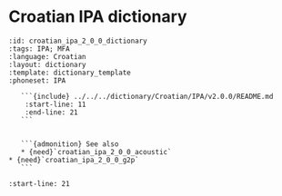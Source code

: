 
# Croatian IPA dictionary

``````{dictionary} Croatian IPA dictionary
:id: croatian_ipa_2_0_0_dictionary
:tags: IPA; MFA
:language: Croatian
:layout: dictionary
:template: dictionary_template
:phoneset: IPA

   ```{include} ../../../dictionary/Croatian/IPA/v2.0.0/README.md
    :start-line: 11
    :end-line: 21
   ```


   ```{admonition} See also
   * {need}`croatian_ipa_2_0_0_acoustic`
* {need}`croatian_ipa_2_0_0_g2p`
   ```

``````

```{include} ../../../dictionary/Croatian/IPA/v2.0.0/README.md
:start-line: 21
```
